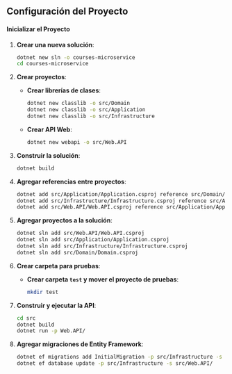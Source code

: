 ## Configuración del Proyecto

#### Inicializar el Proyecto

1. **Crear una nueva solución**:
    ```bash
    dotnet new sln -o courses-microservice
    cd courses-microservice
    ```

2. **Crear proyectos**:

    - **Crear librerías de clases**:
      ```bash
      dotnet new classlib -o src/Domain
      dotnet new classlib -o src/Application
      dotnet new classlib -o src/Infrastructure
      ```

    - **Crear API Web**:
      ```bash
      dotnet new webapi -o src/Web.API
      ```

3. **Construir la solución**:
    ```bash
    dotnet build
    ```

4. **Agregar referencias entre proyectos**:
    ```bash
    dotnet add src/Application/Application.csproj reference src/Domain/Domain.csproj
    dotnet add src/Infrastructure/Infrastructure.csproj reference src/Application/Application.csproj
    dotnet add src/Web.API/Web.API.csproj reference src/Application/Application.csproj src/Infrastructure/Infrastructure.csproj
    ```

5. **Agregar proyectos a la solución**:
    ```bash
    dotnet sln add src/Web.API/Web.API.csproj
    dotnet sln add src/Application/Application.csproj
    dotnet sln add src/Infrastructure/Infrastructure.csproj
    dotnet sln add src/Domain/Domain.csproj
    ```

6. **Crear carpeta para pruebas**:

    - **Crear carpeta `test` y mover el proyecto de pruebas**:
      ```bash
      mkdir test
      ```

7. **Construir y ejecutar la API**:
    ```bash
    cd src
    dotnet build
    dotnet run -p Web.API/
    ```

8. **Agregar migraciones de Entity Framework**:
    ```bash
    dotnet ef migrations add InitialMigration -p src/Infrastructure -s src/Web.API -o Persistence/Migrations --verbose
    dotnet ef database update -p src/Infrastructure -s src/Web.API/
    ```
